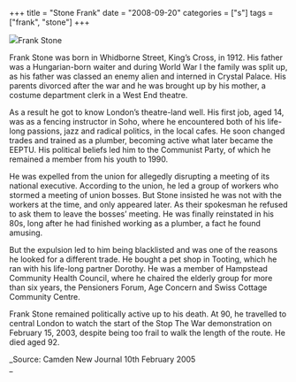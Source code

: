+++
title = "Stone Frank"
date = "2008-09-20"
categories = ["s"]
tags = ["frank", "stone"]
+++

![](http://79.170.40.183/grahamstevenson.me.uk/images/stories/stone%20frank%201(1).jpg)Frank Stone

Frank Stone was born in Whidborne Street, King’s Cross, in 1912. His father was a Hungarian-born waiter and during World War I the family was split up, as his father was classed an enemy alien and interned in Crystal Palace. His parents divorced after the war and he was brought up by his mother, a costume department clerk in a West End theatre.

As a result he got to know London’s theatre-land well. His first job, aged 14, was as a fencing instructor in Soho, where he encountered both of his life-long passions, jazz and radical politics, in the local cafes. He soon changed trades and trained as a plumber, becoming active what later became the EEPTU. His political beliefs led him to the Communist Party, of which he remained a member from his youth to 1990.

He was expelled from the union for allegedly disrupting a meeting of its national executive. According to the union, he led a group of workers who stormed a meeting of union bosses. But Stone insisted he was not with the workers at the time, and only appeared later. As their spokesman he refused to ask them to leave the bosses’ meeting. He was finally reinstated in his 80s, long after he had finished working as a plumber, a fact he found amusing.

But the expulsion led to him being blacklisted and was one of the reasons he looked for a different trade. He bought a pet shop in Tooting, which he ran with his life-long partner Dorothy. He was a member of Hampstead Community Health Council, where he chaired the elderly group for more than six years, the Pensioners Forum, Age Concern and Swiss Cottage Community Centre.

Frank Stone remained politically active up to his death. At 90, he travelled to central London to watch the start of the Stop The War demonstration on February 15, 2003, despite being too frail to walk the length of the route. He died aged 92.

_Source: Camden New Journal 10th February 2005  
_
